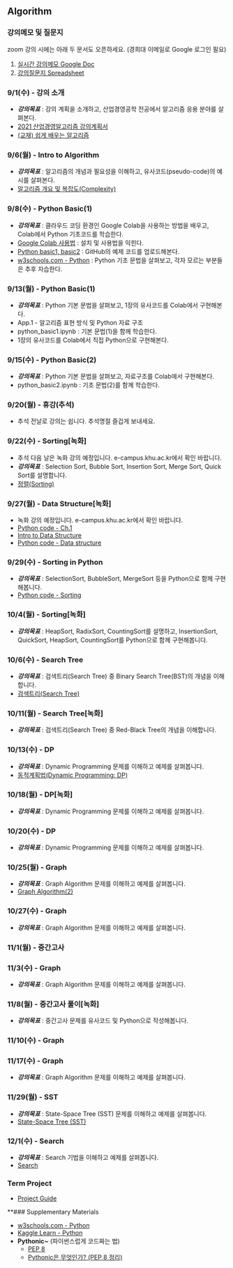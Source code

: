 ## Algorithm
### 강의메모 및 질문지
zoom 강의 시에는 아래 두 문서도 오픈하세요. (경희대 이메일로 Google 로그인 필요)
1. [실시간 강의메모 Google Doc](https://docs.google.com/document/d/1W5Xdrc8U26Q6rryIAS_o5lQIotwaeok0myewZpaVfqk)
2. [강의질문지 Spreadsheet](https://docs.google.com/spreadsheets/d/1V7jakZjPTKyLyQIzT8Re8GIwJVlU-Qks4fhPR3VhbVI)

### 9/1(수) - 강의 소개
* ___강의목표___ : 강의 계획을 소개하고, 산업경영공학 전공에서 알고리즘 응용 분야를 살펴본다.
* [2021 산업경영알고리즘 강의계획서](https://sugang.khu.ac.kr/core?attribute=lectPlan&p_year=2021&p_term=20&p_teach=027799&p_code=IE31800&p_subjt=IE318&lang=ko&loginYn=N&schedule_cd=hakbu&fake=1630762842311)
* [(교재) 쉽게 배우는 알고리즘](https://www.kyobobook.co.kr/product/detailViewKor.laf?mallGb=KOR&ejkGb=KOR&barcode=9791156643753)

### 9/6(월) - Intro to Algorithm
* ___강의목표___ : 알고리즘의 개념과 필요성을 이해하고, 유사코드(pseudo-code)의 예시를 살펴본다.
* [알고리즘 개요 및 복잡도(Complexity)](https://drive.google.com/file/d/1CNd6V8yh2cn9Nf6_dz7pBR3usMwbMlAJ/view?usp=sharing)

### 9/8(수) - Python Basic(1)
* ___강의목표___ : 클라우드 코딩 환경인 Google Colab을 사용하는 방법을 배우고, Colab에서 Python 기초코드를 학습한다.
* [Google Colab 사용법](https://docs.google.com/document/d/1dNI-H5wLt23CE1kA0C7XHus5Z04WcYLFdqRtiKh4sfQ/edit) : 설치 및 사용법을 익힌다.
* [Python basic1, basic2](https://github.com/jjyjung/python) : GitHub의 예제 코드를 업로드해본다.
* [w3schools.com - Python](https://www.w3schools.com/python/) : Python 기초 문법을 살펴보고, 각자 모르는 부분들은 추후 자습한다.

### 9/13(월) - Python Basic(1)
* ___강의목표___ : Python 기본 문법을 살펴보고, 1장의 유사코드를 Colab에서 구현해본다.
* App.1 - 알고리즘 표현 방식 및 Python 자료 구조
* python_basic1.ipynb : 기본 문법(1)을 함께 학습한다.
* 1장의 유사코드를 Colab에서 직접 Python으로 구현해본다.

### 9/15(수) - Python Basic(2)
* ___강의목표___ : Python 기본 문법을 살펴보고, 자료구조를 Colab에서 구현해본다.
* python_basic2.ipynb : 기초 문법(2)를 함께 학습한다.

### 9/20(월) - 휴강(추석)
* 추석 전날로 강의는 쉽니다. 추석명절 즐겁게 보내세요. 

### 9/22(수) - Sorting[녹화]
* 추석 다음 날은 녹화 강의 예정입니다. e-campus.khu.ac.kr에서 확인 바랍니다.
* ___강의목표___ : Selection Sort, Bubble Sort, Insertion Sort, Merge Sort, Quick Sort를 설명합니다.
* [정렬(Sorting)](https://drive.google.com/file/d/1NUUd3WZvNytGbxhUZYSEiQYqTGUkLlSV)

### 9/27(월) - Data Structure[녹화]
* 녹화 강의 예정입니다. e-campus.khu.ac.kr에서 확인 바랍니다.
* [Python code - Ch.1](https://github.com/jjyjung/algorithm/blob/gh-pages/ch1.ipynb)
* [Intro to Data Structure](https://drive.google.com/file/d/13FByx5gMY8_zAdXKdVTqjtys9j5rs6MK)
* [Python code - Data structure](https://github.com/jjyjung/algorithm/blob/gh-pages/data_structure.ipynb)

### 9/29(수) - Sorting in Python
* ___강의목표___ : SelectionSort, BubbleSort, MergeSort 등을 Python으로 함께 구현해봅니다.
* [Python code - Sorting](https://github.com/jjyjung/algorithm/blob/gh-pages/ch4.ipynb)

### 10/4(월) - Sorting[녹화]
* ___강의목표___ : HeapSort, RadixSort, CountingSort를 설명하고, InsertionSort, QuickSort, HeapSort, CountingSort를 Python으로 함께 구현해봅니다.

### 10/6(수) - Search Tree
* ___강의목표___ : 검색트리(Search Tree) 중 Binary Search Tree(BST)의 개념을 이해합니다.
* [검색트리(Search Tree)](https://drive.google.com/file/d/1S7d68FXClkE7VlSZPWwZpBJEkXanuQ0u)

### 10/11(월) - Search Tree[녹화]
* ___강의목표___ : 검색트리(Search Tree) 중 Red-Black Tree의 개념을 이해합니다.

### 10/13(수) - DP
* ___강의목표___ : Dynamic Programming 문제를 이해하고 예제를 살펴봅니다.
* [동적계획법(Dynamic Programming: DP)](https://drive.google.com/file/d/1pK75Iu7suvJQ1wKlH7o-EDl595hahN6V)

### 10/18(월) - DP[녹화]
* ___강의목표___ : Dynamic Programming 문제를 이해하고 예제를 살펴봅니다.

### 10/20(수) - DP
* ___강의목표___ : Dynamic Programming 문제를 이해하고 예제를 살펴봅니다.

### 10/25(월) - Graph
* ___강의목표___ : Graph Algorithm 문제를 이해하고 예제를 살펴봅니다.
* [Graph Algorithm(2)](https://drive.google.com/file/d/1yxlp4Lbs8-APuNqTCnzgKICgkS1-pwQx/)

### 10/27(수) - Graph
* ___강의목표___ : Graph Algorithm 문제를 이해하고 예제를 살펴봅니다.

### 11/1(월) - 중간고사

### 11/3(수) - Graph
* ___강의목표___ : Graph Algorithm 문제를 이해하고 예제를 살펴봅니다.

### 11/8(월) - 중간고사 풀이[녹화]
* ___강의목표___ : 중간고사 문제를 유사코드 및 Python으로 작성해봅니다.

### 11/10(수) - Graph
### 11/17(수) - Graph
* ___강의목표___ : Graph Algorithm 문제를 이해하고 예제를 살펴봅니다.

### 11/29(월) - SST
* ___강의목표___ : State-Space Tree (SST) 문제를 이해하고 예제를 살펴봅니다.
* [State-Space Tree (SST)](https://drive.google.com/file/d/1e84ohYLcNH58W-BbWaynLIQTCRNUdc-5/)

### 12/1(수) - Search
* ___강의목표___ : Search 기법을 이해하고 예제를 살펴봅니다.
* [Search](https://drive.google.com/file/d/1wmuwQz6EcUl9B8ZpKIm0-HGbi8KsMgHg/)

### Term Project
* [Project Guide](https://docs.google.com/document/d/1wAKHfYC1bk1OqCE4G3kWMpoeYqgqHNGR/)

**### Supplementary Materials
* [w3schools.com - Python](https://www.w3schools.com/python/)
* [Kaggle Learn - Python](https://www.kaggle.com/learn/python/)
* __Pythonic~__ (파이썬스럽게 코드짜는 법)
  - [PEP 8](https://www.python.org/dev/peps/pep-0008/)
  - [Pythonic은 무엇인가? (PEP 8 정리)](https://codechacha.com/ko/pythonic-and-pep8/)
